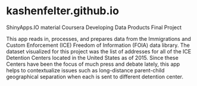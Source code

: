 # kashenfelter.github.io
ShinyApps.IO material
Coursera Developing Data Products Final Project


This app reads in, processes, and prepares data from the Immigrations and Custom Enforcement (ICE) Freedom of Information (FOIA) data library. The dataset visualized for this project was the list of addresses for all of the ICE Detention Centers located in the United States as of 2015. Since these Centers have been the focus of much press and debate lately, this app helps to contextualize issues such as long-distance parent-child geographical separation when each is sent to different detention center.
